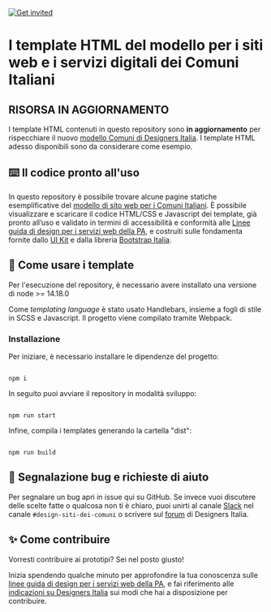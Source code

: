 [![Get invited](https://slack.developers.italia.it/badge.svg)](https://slack.developers.italia.it/)

# I template HTML del modello per i siti web e i servizi digitali dei Comuni Italiani

## RISORSA IN AGGIORNAMENTO

I template HTML contenuti in questo repository sono **in aggiornamento** per rispecchiare il nuovo [modello Comuni di Designers Italia](https://designers.italia.it/kit/comuni/). I template HTML adesso disponibili sono da considerare come esempio.
 
## ⌨️ Il codice pronto all'uso

In questo repository è possibile trovare alcune pagine statiche esemplificative del [modello di sito web per i Comuni Italiani](https://designers.italia.it/kit/comuni/). È possibile visualizzare e scaricare il codice HTML/CSS e Javascript dei template, già pronto all’uso e validato in termini di accessibilità e conformità alle [Linee guida di design per i servizi web della PA](https://docs.italia.it/italia/design/lg-design-servizi-web/), e costruiti sulle fondamenta fornite dallo [UI Kit](https://github.com/italia/design-ui-kit) e dalla libreria [Bootstrap Italia](https://italia.github.io/bootstrap-italia/).

## 📖 Come usare i template

Per l'esecuzione del repository, è necessario avere installato una versione di node >= 14.18.0

Come _templating language_ è stato usato Handlebars, insieme a fogli di stile in SCSS e Javascript. Il progetto viene compilato tramite Webpack.

### Installazione

Per iniziare, è necessario installare le dipendenze del progetto:

```node

npm i

```

In seguito puoi avviare il repository in modalità sviluppo:

```node

npm run start

```

Infine, compila i templates generando la cartella "dist": 

```node

npm run build

```

## 🔧 Segnalazione bug e richieste di aiuto

Per segnalare un bug apri in issue qui su GitHub. Se invece vuoi discutere delle scelte fatte o qualcosa non ti è chiaro, puoi unirti al canale [Slack](https://slack.developers.italia.it/) nel canale `#design-siti-dei-comuni` o scrivere sul [forum](https://forum.italia.it/c/design) di Designers Italia.

## ✨ Come contribuire

Vorresti contribuire ai prototipi? Sei nel posto giusto!

Inizia spendendo qualche minuto per approfondire la tua conoscenza sulle [linee guida di design per i servizi web della PA](https://docs.italia.it/italia/designers-italia/design-linee-guida-docs/it/stabile/), e fai riferimento alle [indicazioni su Designers Italia](https://designers.italia.it/come-partecipo/) sui modi che hai a disposizione per contribuire.
